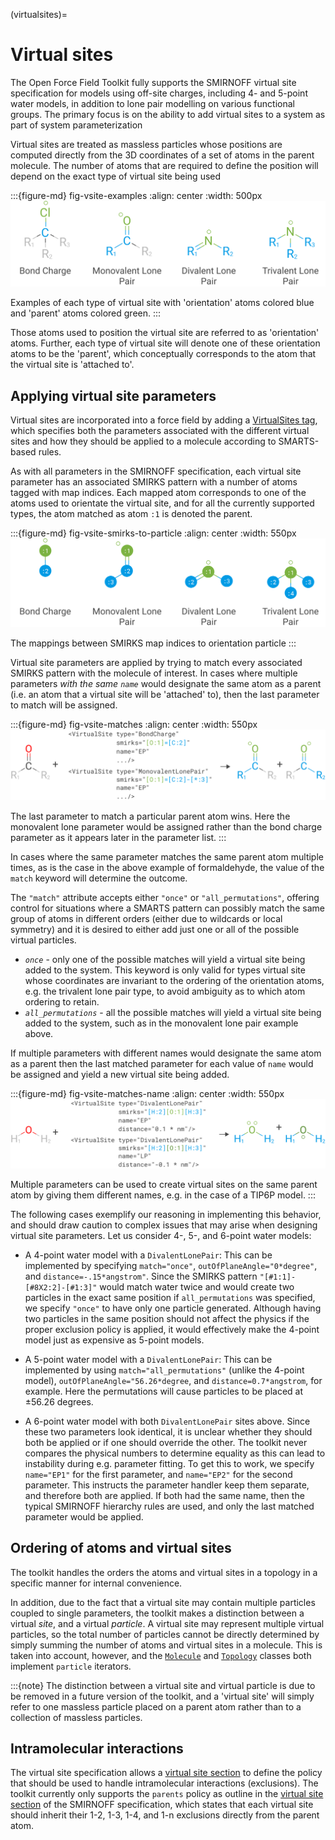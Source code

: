 (virtualsites)=
# Virtual sites

The Open Force Field Toolkit fully supports the SMIRNOFF virtual site specification
for models using off-site charges, including 4- and 5-point water models, in
addition to lone pair modelling on various functional groups. The primary focus
is on the ability to add virtual sites to a system as part of system 
parameterization

Virtual sites are treated as massless particles whose positions are computed directly 
from the 3D coordinates of a set of atoms in the parent molecule. The number of atoms that 
are required to define the position will depend on the exact type of virtual site being used 

:::{figure-md} fig-vsite-examples
:align: center
:width: 500px
![Labelled atoms](figures/vsite_examples.svg)

Examples of each type of virtual site with 'orientation' atoms colored blue and 'parent' 
atoms colored green.
:::

Those atoms used to position the virtual site are referred to as 'orientation' atoms. Further, 
each type of virtual site will denote one of these orientation atoms to be the 'parent', which 
conceptually corresponds to the atom that the virtual site is 'attached to'.

## Applying virtual site parameters

Virtual sites are incorporated into a force field by adding a [VirtualSites tag], which 
specifies both the parameters associated with the different virtual sites and how they 
should be applied to a molecule according to SMARTS-based rules.

As with all parameters in the SMIRNOFF specification, each virtual site parameter has an
associated SMIRKS pattern with a number of atoms tagged with map indices. Each mapped atom
corresponds to one of the atoms used to orientate the virtual site, and for all the 
currently supported types, the atom matched as atom `:1` is denoted the parent.

:::{figure-md} fig-vsite-smirks-to-particle
:align: center
:width: 550px
![Labelled atoms](figures/vsite_smirks_to_particle.svg)

The mappings between SMIRKS map indices to orientation particle
:::



Virtual site parameters are applied by trying to match every associated SMIRKS pattern with 
the molecule of interest. In cases where multiple parameters *with the same `name`* would 
designate the same atom as a parent (i.e. an atom that a virtual site will be 'attached' to), 
then the last parameter to match will be assigned.

:::{figure-md} fig-vsite-matches
:align: center
:width: 550px
![Labelled atoms](figures/vsite_matches.svg)

The last parameter to match a particular parent atom wins. Here the monovalent lone parameter 
would be assigned rather than the bond charge parameter as it appears later in the parameter list.
:::

In cases where the same parameter matches the same parent atom multiple times, as is the case 
in the above example of formaldehyde, the value of the `match` keyword will determine the outcome. 

The `"match"` attribute accepts either `"once"` or `"all_permutations"`, offering control for 
situations where a SMARTS pattern can possibly match the same group of atoms in different orders
(either due to wildcards or local symmetry) and it is desired to either add just one or all of the 
possible virtual particles.

  * *`once`* - only one of the possible matches will yield a virtual site being added to the system.
    This keyword is only valid for types virtual site whose coordinates are invariant to the 
    ordering of the orientation atoms, e.g. the trivalent lone pair type, to avoid ambiguity as to 
    which atom ordering to retain.
  * *`all_permutations`* - all the possible matches will yield a virtual site being added to the system,
    such as in the monovalent lone pair example above.
  
If multiple parameters with different names would designate the same atom as a parent then the 
last matched parameter for each value of `name` would be assigned and yield a new virtual site 
being added.

:::{figure-md} fig-vsite-matches-name
:align: center
:width: 550px
![Labelled atoms](figures/vsite_matches_name.svg)

Multiple parameters can be used to create virtual sites on the same parent atom by giving them 
different names, e.g. in the case of a TIP6P model.
:::

The following cases exemplify our reasoning in implementing this behavior, and
should draw caution to complex issues that may arise when designing virtual
site parameters. Let us consider 4-, 5-, and 6-point water models:

* A 4-point water model with a `DivalentLonePair`: This can be implemented by
  specifying `match="once"`, `outOfPlaneAngle="0*degree"`, and
  `distance=-.15*angstrom"`. Since the SMIRKS pattern `"[#1:1]-[#8X2:2]-[#1:3]"`
  would match water twice and would create two particles in the exact
  same position if `all_permutations` was specified, we specify `"once"` to
  have only one particle generated. Although having two particles in the same
  position should not affect the physics if the proper exclusion policy is
  applied, it would effectively make the 4-point model just as expensive as
  5-point models.

* A 5-point water model with a `DivalentLonePair`: This can be implemented by
  using `match="all_permutations"` (unlike the 4-point model),
  `outOfPlaneAngle="56.26*degree`, and `distance=0.7*angstrom`, for example.
  Here the permutations will cause particles to be placed at ±56.26 degrees.

* A 6-point water model with both `DivalentLonePair` sites above. Since these
  two parameters look identical, it is unclear whether they should both be
  applied or if one should override the other. The toolkit never compares the
  physical numbers to determine equality as this can lead to instability during
  e.g. parameter fitting. To get this to work, we specify `name="EP1"` for the
  first parameter, and `name="EP2"` for the second parameter. This instructs
  the parameter handler keep them separate, and therefore both are applied.
  If both had the same name, then the typical SMIRNOFF hierarchy rules are
  used, and only the last matched parameter would be applied.

## Ordering of atoms and virtual sites

The toolkit handles the orders the atoms and virtual sites in a topology in a
specific manner for internal convenience.

In addition, due to the fact that a virtual site may contain multiple particles coupled 
to single parameters, the toolkit makes a distinction between a virtual *site*, and a virtual 
*particle*. A virtual site may represent multiple virtual particles, so the total number of 
particles cannot be directly determined by simply summing the number of atoms and virtual
sites in a molecule. This is taken into account, however, and the 
[`Molecule`](openff.toolkit.topology.Molecule) and
[`Topology`](openff.toolkit.topology.Topology) classes both implement `particle`
iterators.

:::{note}
The distinction between a virtual site and virtual particle is due to be removed in a future
version of the toolkit, and a 'virtual site' will simply refer to one massless particle placed
on a parent atom rather than to a collection of massless particles.

## Intramolecular interactions

The virtual site specification allows a [virtual site section] to define the policy 
that should be used to handle intramolecular interactions (exclusions). The toolkit 
currently only supports the `parents` policy as outline in the [virtual site section] 
of the SMIRNOFF specification, which states that each virtual site should inherit their
1-2, 1-3, 1-4, and 1-n exclusions directly from the parent atom.

[VirtualSites tag]: https://openforcefield.github.io/standards/standards/smirnoff/#virtualsites-virtual-sites-for-off-atom-charges
[virtual site section]: https://openforcefield.github.io/standards/standards/smirnoff/#virtualsites-virtual-sites-for-off-atom-charges
